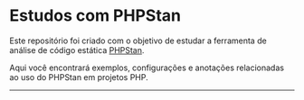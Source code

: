 # Estudos com PHPStan

Este repositório foi criado com o objetivo de estudar a ferramenta de análise de código estática [PHPStan](https://phpstan.org/).

Aqui você encontrará exemplos, configurações e anotações relacionadas ao uso do PHPStan em projetos PHP.

---

